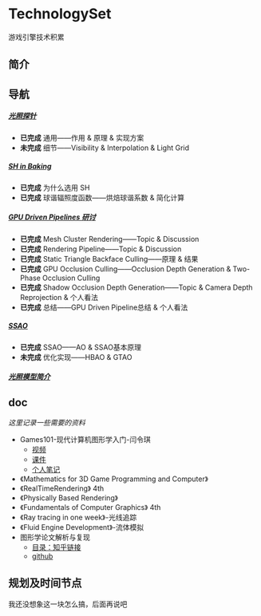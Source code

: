 # TechnologySet
游戏引擎技术积累

## 简介

## 导航

##### [光照探针](./LightProbe/LightProbe.md)
+ **已完成** 通用——作用 & 原理 & 实现方案
+ **未完成** 细节——Visibility & Interpolation & Light Grid
##### [SH in Baking](./SH_in_Baking/SH_in_Baking.md)
+ **已完成** 为什么选用 SH
+ **已完成** 球谐辐照度函数——烘焙球谐系数 & 简化计算
##### [GPU Driven Pipelines 研讨](./GPU_Driven_Pipelines/GPU_Driven_Pipelines.md)
+ **已完成** Mesh Cluster Rendering——Topic & Discussion
+ **已完成** Rendering Pipeline——Topic & Discussion
+ **已完成** Static Triangle Backface Culling——原理 & 结果
+ **已完成** GPU Occlusion Culling——Occlusion Depth Generation & Two-Phase Occlusion Culling
+ **已完成** Shadow Occlusion Depth Generation——Topic & Camera Depth Reprojection & 个人看法
+ **已完成** 总结——GPU Driven Pipeline总结 & 个人看法
##### [SSAO](./SSAO/SSAO.md)
+ **已完成** SSAO——AO & SSAO基本原理
+ **未完成** 优化实现——HBAO & GTAO
##### [光照模型简介](./Lighting_Model/Lighting_Model.md)

## doc
*这里记录一些需要的资料*
+ Games101-现代计算机图形学入门-闫令琪
    + [视频](https://www.bilibili.com/video/av90798049)
    + [课件](https://sites.cs.ucsb.edu/~lingqi/teaching/games101.html)
    + [个人笔记](https://github.com/HL0817/Games101Notes)
+ 《Mathematics for 3D Game Programming and Computer》
+ 《RealTimeRendering》 4th
+ 《Physically Based Rendering》
+ 《Fundamentals of Computer Graphics》 4th
+ 《Ray tracing in one week》-光线追踪
+ 《Fluid Engine Development》-流体模拟
+ 图形学论文解析与复现
    + [目录：知乎链接](https://zhuanlan.zhihu.com/p/357265599)
    + [github](https://github.com/AngelMonica126/GraphicAlgorithm)

## 规划及时间节点
我还没想象这一块怎么搞，后面再说吧